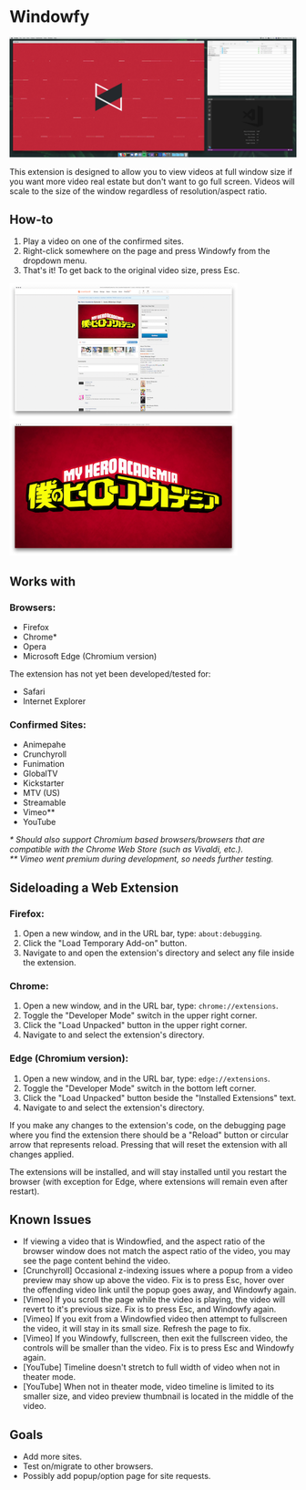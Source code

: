 # Windowfy
![Main](assets/docs/screenshots/screenshot_1.png)

This extension is designed to allow you to view videos at full window size if you want more video real estate but don't want to go full screen. Videos will scale to the size of the window regardless of resolution/aspect ratio.

## How-to

1. Play a video on one of the confirmed sites.
2. Right-click somewhere on the page and press Windowfy from the dropdown menu.
3. That's it! To get back to the original video size, press Esc.


![Main](assets/docs/screenshots/screenshot_2.png) ![Main](assets/docs/screenshots/screenshot_3.png)
## Works with

### Browsers:
- Firefox
- Chrome*
- Opera
- Microsoft Edge (Chromium version)

The extension has not yet been developed/tested for:
- Safari
- Internet Explorer

### Confirmed Sites:
- Animepahe
- Crunchyroll
- Funimation
- GlobalTV
- Kickstarter
- MTV (US)
- Streamable
- Vimeo**
- YouTube

_* Should also support Chromium based browsers/browsers that are compatible with the Chrome Web Store (such as Vivaldi, etc.)._  
_** Vimeo went premium during development, so needs further testing._

## Sideloading a Web Extension

### Firefox:
1. Open a new window, and in the URL bar, type: `about:debugging`.
2. Click the "Load Temporary Add-on" button.
3. Navigate to and open the extension's directory and select any file inside the extension.

### Chrome:
1. Open a new window, and in the URL bar, type: `chrome://extensions`.
2. Toggle the "Developer Mode" switch in the upper right corner.
3. Click the "Load Unpacked" button in the upper right corner.
4. Navigate to and select the extension's directory.

### Edge (Chromium version):
1. Open a new window, and in the URL bar, type: `edge://extensions`.
2. Toggle the "Developer Mode" switch in the bottom left corner.
3. Click the "Load Unpacked" button beside the "Installed Extensions" text.
4. Navigate to and select the extension's directory.

If you make any changes to the extension's code, on the debugging page where you find the extension there should be a "Reload" button or circular arrow that represents reload. Pressing that will reset the extension with all changes applied.

The extensions will be installed, and will stay installed until you restart the browser (with exception for Edge, where extensions will remain even after restart). 

## Known Issues

- If viewing a video that is Windowfied, and the aspect ratio of the browser window does not match the aspect ratio of the video, you may see the page content behind the video.
- [Crunchyroll] Occasional z-indexing issues where a popup from a video preview may show up above the video. Fix is to press Esc, hover over the offending video link until the popup goes away, and Windowfy again.
- [Vimeo] If you scroll the page while the video is playing, the video will revert to it's previous size. Fix is to press Esc, and Windowfy again.
- [Vimeo] If you exit from a Windowfied video then attempt to fullscreen the video, it will stay in its small size. Refresh the page to fix.
- [Vimeo] If you Windowfy, fullscreen, then exit the fullscreen video, the controls will be smaller than the video. Fix is to press Esc and Windowfy again.
- [YouTube] Timeline doesn't stretch to full width of video when not in theater mode.
- [YouTube] When not in theater mode, video timeline is limited to its smaller size, and video preview thumbnail is located in the middle of the video.  

## Goals

- Add more sites.
- Test on/migrate to other browsers.
- Possibly add popup/option page for site requests.

